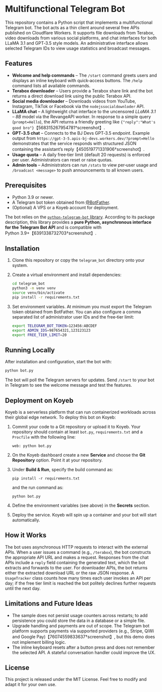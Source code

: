 # Multifunctional Telegram Bot

This repository contains a Python script that implements a multifunctional
Telegram bot.  The bot acts as a thin client around several free APIs
published on Cloudflare Workers.  It supports file downloads from
Terabox, video downloads from various social platforms, and chat
interfaces for both LLaMA 3.1 and GPT‑3.5 style models.  An
administrative interface allows selected Telegram IDs to view usage
statistics and broadcast messages.

## Features

* **Welcome and help commands** – The `/start` command greets users and
  displays an inline keyboard with quick‑access buttons.  The
  `/help` command lists all available commands.
* **Terabox downloader** – Users provide a Terabox share link and the
  bot returns a direct download link using the public Terabox API.
* **Social media downloader** – Downloads videos from YouTube,
  Instagram, TikTok or Facebook via the `nodejssocialdownloder` API.
* **LLaMA chat** – A lightweight chat interface to the uncensored
  *LLaMA 3.1 – 8B* model via the RevangeAPI worker.  In response to a
  simple query (`prompt=Hello`), the API returns a friendly greeting
  like `{"reply":"What's good bro"}`【568315267954781†screenshot】.
* **GPT‑3.5 chat** – Connects to the BJ Devs GPT‑3.5 endpoint.  Example
  output from `https://gpt-3-5.apis-bj-devs.workers.dev/?prompt=Hello`
  demonstrates that the service responds with structured JSON
  containing the assistant’s reply【450519771331906†screenshot】.
* **Usage quota** – A daily free‑tier limit (default 20 requests) is
  enforced per user.  Administrators can reset or raise quotas.
* **Admin tools** – Administrators can run `/stats` to view per‑user
  usage and `/broadcast <message>` to push announcements to all known
  users.

## Prerequisites

* Python 3.9 or newer.
* A Telegram bot token obtained from [@BotFather](https://core.telegram.org/bots#3-how-do-i-create-a-bot).
* (Optional) A VPS or a Koyeb account for deployment.

The bot relies on the [`python‑telegram‑bot` library](https://pypi.org/project/python-telegram-bot/).
According to its package description, this library provides a **pure
Python, asynchronous interface for the Telegram Bot API** and is
compatible with Python 3.9+【6391338732703†screenshot】.

## Installation

1.  Clone this repository or copy the `telegram_bot` directory onto
    your system.
2.  Create a virtual environment and install dependencies:

    ```bash
    cd telegram_bot
    python3 -m venv venv
    source venv/bin/activate
    pip install -r requirements.txt
    ```

3.  Set environment variables.  At minimum you must export the
    Telegram token obtained from BotFather.  You can also configure a
    comma separated list of administrator user IDs and the free‑tier
    limit:

    ```bash
    export TELEGRAM_BOT_TOKEN=123456:ABCDEF
    export ADMIN_IDS=987654321,123123123
    export FREE_TIER_LIMIT=20
    ```

## Running Locally

After installation and configuration, start the bot with:

```bash
python bot.py
```

The bot will poll the Telegram servers for updates.  Send `/start` to
your bot in Telegram to see the welcome message and test the features.

## Deployment on Koyeb

Koyeb is a serverless platform that can run containerized workloads
across their global edge network.  To deploy this bot on Koyeb:

1.  Commit your code to a Git repository or upload it to Koyeb.  Your
    repository should contain at least `bot.py`, `requirements.txt`
    and a `Procfile` with the following line:

    ```
    web: python bot.py
    ```

2.  On the Koyeb dashboard create a new **Service** and choose the
    **Git Repository** option.  Point it at your repository.
3.  Under **Build & Run**, specify the build command as:

    ```
    pip install -r requirements.txt
    ```

    and the run command as:

    ```
    python bot.py
    ```

4.  Define the environment variables (see above) in the **Secrets**
    section.
5.  Deploy the service.  Koyeb will spin up a container and your bot
    will start automatically.

## How it Works

The bot uses asynchronous HTTP requests to interact with the external
APIs.  When a user issues a command (e.g., `/terabox`), the bot
constructs the appropriate API URL and makes a request.  Responses
from the chat APIs include a `reply` field containing the generated
text, which the bot extracts and forwards to the user.  For
downloader APIs, the bot returns either the extracted download URL or
the raw JSON response.  A `UsageTracker` class counts how many times
each user invokes an API per day; if the free tier limit is reached
the bot politely declines further requests until the next day.

## Limitations and Future Ideas

* The sample does not persist usage counters across restarts; to add
  persistence you could store the data in a database or a simple
  file.
* Upgrade handling and payments are out of scope.  The Telegram bot
  platform supports payments via supported providers
  (e.g., Stripe, QiWi and Google Pay)【76074559833637†screenshot】, but this demo does
  not implement billing logic.
* The inline keyboard resets after a button press and does not
  remember the selected API.  A stateful conversation handler could
  improve the UX.

## License

This project is released under the MIT License.  Feel free to modify
and adapt it for your own use.